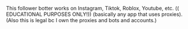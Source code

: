 This follower botter works on Instagram, Tiktok, Roblox, Youtube, etc. (( EDUCATIONAL PURPOSES ONLY!)) (basically any app that uses proxies).
(Also this is legal bc I own the proxies and bots and accounts.)
